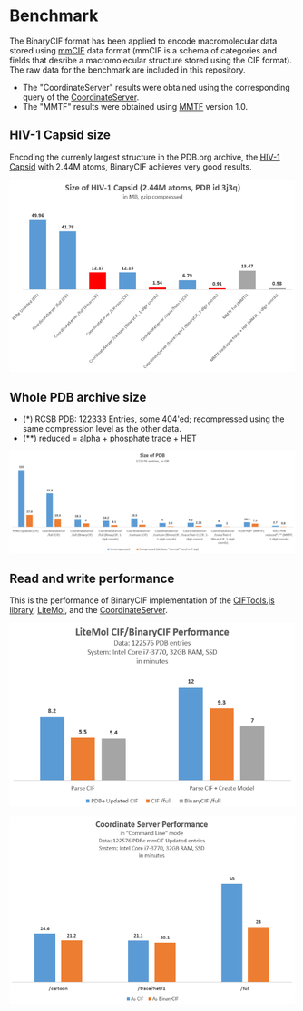 Benchmark
=========

The BinaryCIF format has been applied to encode macromolecular data stored using [mmCIF](http://mmcif.wwpdb.org/) 
data format (mmCIF is a schema of categories and fields that desribe a macromolecular structure
stored using the CIF format). The raw data for the benchmark are included in this repository.

- The "CoordinateServer" results were obtained using the corresponding query of the [CoordinateServer](https://webchemdev.ncbr.muni.cz/CoordinateServer).
- The "MMTF" results were obtained using [MMTF](https://mmtf.rcsb.org) version 1.0.

## HIV-1 Capsid size

Encoding the currenly largest structure in the PDB.org archive, the [HIV-1 Capsid](https://pdbe.org/3j3q)
with 2.44M atoms, BinaryCIF achieves very good results. 

![3j3q size](img/bench-3j3q.png)


## Whole PDB archive size

- (*) RCSB PDB: 122333 Entries, some 404'ed; recompressed using the same compression level as the other data.
- (**) reduced = alpha + phosphate trace + HET


![PDB Size](img/bench-pdb.png)

## Read and write performance

This is the performance of BinaryCIF implementation of the [CIFTools.js library](https://github.com/dsehnal/CIFTools.js),
[LiteMol](https://github.com/dsehnal/LiteMol), and the [CoordinateServer](https://webchemdev.ncbr.muni.cz/CoordinateServer).

![Parse](img/bench-perf-parse.png)

![Write](img/bench-perf-read.png)

